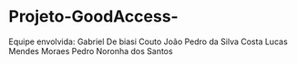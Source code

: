 # Projeto-GoodAccess-

Equipe envolvida:
Gabriel De biasi Couto
João Pedro da Silva Costa
Lucas Mendes Moraes
Pedro Noronha dos Santos
